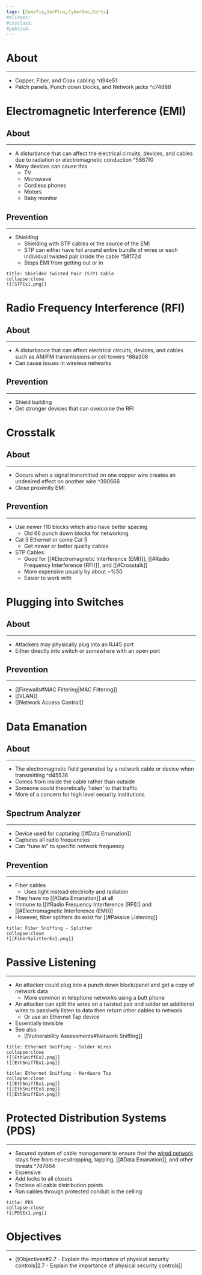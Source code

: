 ```yaml
---
tags: [CompTia,SecPlus,CyberSec,Certs]
#aliases:
#cssclass:
#publish:
---
```


# About
---
- Copper, Fiber, and Coax cabling ^d94e51
- Patch panels, Punch down blocks, and Network jacks  ^c74888

# Electromagnetic Interference (EMI)

## About
---
- A disturbance that can affect the electrical circuits, devices, and cables due to radiation or electromagnetic conduction ^5867f0
- Many devices can cause this
	- TV
	- Microwave
	- Cordless phones
	- Motors
	- Baby monitor 

## Prevention
---
- Shielding
	- Shielding with STP cables or the source of the EMI
	- STP can either have foil around entire bundle of wires or each individual twisted pair inside the cable ^58f72d
	- Stops EMI from getting out or in

```ad-example
title: Shielded Twisted Pair (STP) Cable
collapse:close
![[STPEx1.png]]
```

# Radio Frequency Interference (RFI)

## About
---
- A disturbance that can affect electrical circuits, devices, and cables such as AM/FM transmissions or cell towers ^88a308
- Can cause issues in wireless networks

## Prevention
---
- Shield building
- Get stronger devices that can overcome the RFI

# Crosstalk

## About
---
- Occurs when a signal transmitted on one copper wire creates an undesired effect on another wire ^390666
- Close proximity EMI

## Prevention
---
- Use newer 110 blocks which also have better spacing
	- Old 66 punch down blocks for networking 
- Cat 3 Ethernet or some Cat 5
	- Get newer or better quality cables
- STP Cables
	- Good for [[#Electromagnetic Interference (EMI)]], [[#Radio Frequency Interference (RFI)]], and [[#Crosstalk]]
	- More expensive usually by about ~%50
	- Easier to work with

# Plugging into Switches

## About
---
- Attackers may physically plug into an RJ45 port
- Either directly into switch or somewhere with an open port

## Prevention
---
- [[Firewalls#MAC Filtering|MAC Filtering]]
- [[VLAN]]
- [[Network Access Control]]

# Data Emanation

## About
---
- The electromagnetic field generated by a network cable or device when transmitting ^d45536
- Comes from inside the cable rather than outside
- Someone could theoretically 'listen' to that traffic
- More of a concern for high level security institutions

## Spectrum Analyzer
---
- Device used for capturing [[#Data Emanation]]
- Captures all radio frequencies
- Can "tune in" to specific network frequency

## Prevention
---
- Fiber cables
	- Uses light instead electricity and radiation
- They have no [[#Data Emanation]] at all
- Immune to [[#Radio Frequency Interference (RFI)]] and [[#Electromagnetic Interference (EMI)]]
- However, fiber splitters do exist for [[#Passive Listening]]

```ad-example
title: Fiber Sniffing - Splitter
collapse:close
![[FiberSplitterEx1.png]]
```

# Passive Listening
---
- An attacker could plug into a punch down block/panel and get a copy of network data
	- More common in telephone networks using a butt phone
- An attacker can split the wires on a twisted pair and solder on additional wires to passively listen to data then return other cables to network
	- Or use an Ethernet Tap device
- Essentially invisible
- See also
	- [[Vulnerability Assessments#Network Sniffing]]

```ad-example
title: Ethernet Sniffing - Solder Wires
collapse:close
![[EthSniffEx2.png]]
![[EthSniffEx1.png]]
```

```ad-example
title: Ethernet Sniffing - Hardware Tap
collapse:close
![[EthSniffEx1.png]]
![[EthSniffEx3.png]]
![[EthSniffEx4.png]]
```

# Protected Distribution Systems (PDS)
---
- Secured system of cable management to ensure that the <u>wired network</u> stays free from eavesdropping, tapping, [[#Data Emanation]], and other threats ^7d7664
- Expensive
- Add locks to all closets
- Enclose all cable distribution points
- Run cables through protected conduit in the celling

```ad-example
title: PDS
collapse:close
![[PDSEx1.png]]
```

# Objectives
---
- [[Objectives#2.7 - Explain the importance of physical security controls|2.7 - Explain the importance of physical security controls]]
